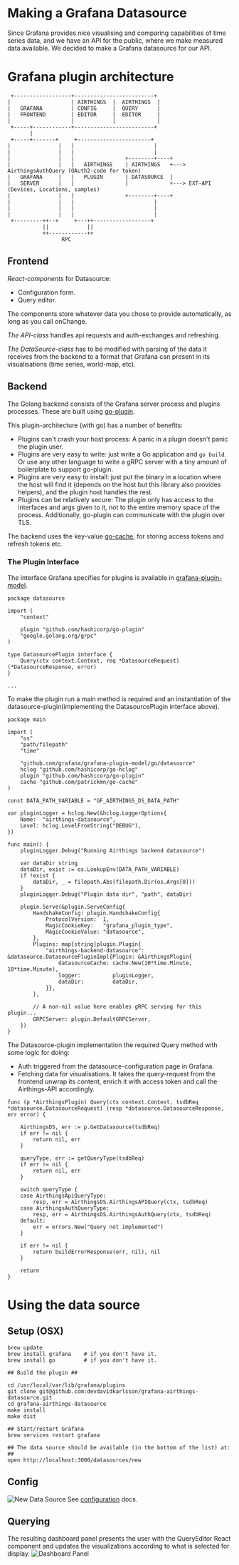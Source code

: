 # Making a Grafana Datasource

Since Grafana provides nice visualising and comparing capabilities of time series data, and we have an API for the public, where we make measured data available.
We decided to make a Grafana datasource for our API.


# Grafana plugin architecture

	 +------------------+-------------------------+
	|                   | AIRTHINGS  |  AIRTHINGS  |
	|   GRAFANA         | CONFIG     |  QUERY      |
	|   FRONTEND        | EDITOR     |  EDITOR     |
	|                   |            |             |
	 +-----+------------+-------------------------+
	       |
	 +-----+-------+     +-----------------------+
	|               |   |                         |
	|               |   |                         |
	|               |   |                +--------+----+    
	|               |   |   AIRTHINGS    | AIRTHINGS   +---> AirthingsAuthQuery (OAuth2-code for token)
	|   GRAFANA     |   |   PLUGIN       | DATASOURCE  |
	|   SERVER      |   |                |             +---> EXT-API (Devices, Locations, samples)
	|               |   |                +--------+----+
	|               |   |                         |
	|               |   |                         |
	|               |   |                         |
	 +---------++--+     +---++------------------+
	           ||            ||
	           ++------------++
	                 RPC
## Frontend

*React-components* for Datasource: 
 - Configuration form.
 - Query editor. 
 
The components store whatever data you chose to provide automatically, as long as you call onChange.
 
 *The API-class* handles api requests and auth-exchanges and refreshing.
 
 *The DataSource-class* has to be modified with parsing of the data it receives from the backend to a format that Grafana can present in its visualisations (time series, world-map, etc).

## Backend

The Golang backend consists of the Grafana server process and plugins processes. These are built using [go-plugin](https://github.com/hashicorp/go-plugin).

This plugin-architecture (with go) has a number of benefits:

 - Plugins can't crash your host process: A panic in a plugin doesn't panic the plugin user.
 - Plugins are very easy to write: just write a Go application and  `go build`. Or use any other language to write a gRPC server with a tiny amount of boilerplate to support go-plugin.
 - Plugins are very easy to install: just put the binary in a location where the host will find it (depends on the host but this library also provides helpers), and the plugin host handles the rest.
 - Plugins can be relatively secure: The plugin only has access to the interfaces and args given to it, not to the entire memory space of the process. Additionally, go-plugin can communicate with the plugin over TLS.

The backend uses the key-value [go-cache](github.com/patrickmn/go-cache), for storing access tokens and refresh tokens etc.

### The Plugin Interface
The interface Grafana specifies for plugins is available in [grafana-plugin-model](github.com/grafana/grafana-plugin-model/go/datasource).
  
```
package datasource

import (
	"context"

	plugin "github.com/hashicorp/go-plugin"
	"google.golang.org/grpc"
)

type DatasourcePlugin interface {
	Query(ctx context.Context, req *DatasourceRequest) (*DatasourceResponse, error)
}

...
```

To make the plugin run a main method is required and an instantiation of the datasource-plugin(implementing the DatasourcePlugin interface above).

```
package main

import (
	"os"
	"path/filepath"
	"time"

	"github.com/grafana/grafana-plugin-model/go/datasource"
	hclog "github.com/hashicorp/go-hclog"
	plugin "github.com/hashicorp/go-plugin"
	cache "github.com/patrickmn/go-cache"
)

const DATA_PATH_VARIABLE = "GF_AIRTHINGS_DS_DATA_PATH"

var pluginLogger = hclog.New(&hclog.LoggerOptions{
	Name:  "airthings-datasource",
	Level: hclog.LevelFromString("DEBUG"),
})

func main() {
	pluginLogger.Debug("Running Airthings backend datasource")

	var dataDir string
	dataDir, exist := os.LookupEnv(DATA_PATH_VARIABLE)
	if !exist {
		dataDir, _ = filepath.Abs(filepath.Dir(os.Args[0]))
	}
	pluginLogger.Debug("Plugin data dir", "path", dataDir)

	plugin.Serve(&plugin.ServeConfig{
		HandshakeConfig: plugin.HandshakeConfig{
			ProtocolVersion:  1,
			MagicCookieKey:   "grafana_plugin_type",
			MagicCookieValue: "datasource",
		},
		Plugins: map[string]plugin.Plugin{
			"airthings-backend-datasource": &datasource.DatasourcePluginImpl{Plugin: &AirthingsPlugin{
				datasourceCache: cache.New(10*time.Minute, 10*time.Minute),
				logger:          pluginLogger,
				dataDir:         dataDir,
			}},
		},

		// A non-nil value here enables gRPC serving for this plugin...
		GRPCServer: plugin.DefaultGRPCServer,
	})
}

```

The Datasource-plugin implementation the required Query method with some logic for doing:
- Auth triggered from the datasource-configuration page in Grafana. 
- Fetching data for visualisations. It takes the query-request from the frontend unwrap its content, enrich it with access token and call the Airthings-API accordingly.

```
func (p *AirthingsPlugin) Query(ctx context.Context, tsdbReq *datasource.DatasourceRequest) (resp *datasource.DatasourceResponse, err error) {

	AirthingsDS, err := p.GetDatasource(tsdbReq)
	if err != nil {
		return nil, err
	}

	queryType, err := getQueryType(tsdbReq)
	if err != nil {
		return nil, err
	}

	switch queryType {
	case AirthingsApiQueryType:
		resp, err = AirthingsDS.AirthingsAPIQuery(ctx, tsdbReq)
	case AirthingsAuthQueryType:
		resp, err = AirthingsDS.AirthingsAuthQuery(ctx, tsdbReq)
	default:
		err = errors.New("Query not implemented")
	}

	if err != nil {
		return buildErrorResponse(err, nil), nil
	}

	return
}
```


# Using the data source

## Setup (OSX)
  
    brew update  
    brew install grafana    # if you don't have it.  
    brew install go         # if you don't have it.  
      
    ## Build the plugin ##  
      
    cd /usr/local/var/lib/grafana/plugins  
    git clone git@github.com:devdavidkarlsson/grafana-airthings-datasource.git  
    cd grafana-airthings-datasource  
    make install  
    make dist  
      
    ## Start/restart Grafana    
    brew services restart grafana  
      
    ## The data source should be available (in the bottom of the list) at: ##  
    open http://localhost:3000/datasources/new  

## Config

![New Data Source](img/datasource-image.png)
See [configuration](https://github.com/devdavidkarlsson/grafana-airthings-datasource/blob/master/docs/configuration.md) docs.

## Querying
The resulting dashboard panel presents the user with the QueryEditor React component and updates the visualizations according to what is selected for display.
![Dashboard Panel](img/dashboard-example.png)
